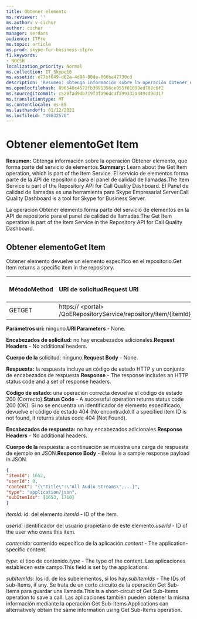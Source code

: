 ```yaml
---
title: Obtener elemento
ms.reviewer: ''
ms.author: v-cichur
author: cichur
manager: serdars
audience: ITPro
ms.topic: article
ms.prod: skype-for-business-itpro
f1.keywords:
- NOCSH
localization_priority: Normal
ms.collection: IT_Skype16
ms.assetid: e77bf649-d62a-4d94-80de-066ba47730cd
description: 'Resumen: obtenga información sobre la operación Obtener elemento, que forma parte del servicio de elementos. El servicio de elementos forma parte de la API de repositorio para el panel de calidad de llamadas. El Panel de calidad de llamadas es una herramienta para Skype Empresarial Server.'
ms.openlocfilehash: 896540c4572fb3991356ce055f01690ed702c6f2
ms.sourcegitcommit: c528fad9db719f3fa96dc3fa99332a349cd9d317
ms.translationtype: MT
ms.contentlocale: es-ES
ms.lasthandoff: 01/12/2021
ms.locfileid: "49832570"
---
```

# <a name="get-item"></a><span data-ttu-id="b6803-105">Obtener elemento</span><span class="sxs-lookup"><span data-stu-id="b6803-105">Get Item</span></span>
 
<span data-ttu-id="b6803-106">**Resumen:** Obtenga información sobre la operación Obtener elemento, que forma parte del servicio de elementos.</span><span class="sxs-lookup"><span data-stu-id="b6803-106">**Summary:** Learn about the Get Item operation, which is part of the Item Service.</span></span> <span data-ttu-id="b6803-107">El servicio de elementos forma parte de la API de repositorio para el panel de calidad de llamadas.</span><span class="sxs-lookup"><span data-stu-id="b6803-107">The Item Service is part of the Repository API for Call Quality Dashboard.</span></span> <span data-ttu-id="b6803-108">El Panel de calidad de llamadas es una herramienta para Skype Empresarial Server.</span><span class="sxs-lookup"><span data-stu-id="b6803-108">Call Quality Dashboard is a tool for Skype for Business Server.</span></span>
  
<span data-ttu-id="b6803-109">La operación Obtener elemento forma parte del servicio de elementos en la API de repositorio para el panel de calidad de llamadas.</span><span class="sxs-lookup"><span data-stu-id="b6803-109">The Get Item operation is part of the Item Service in the Repository API for Call Quality Dashboard.</span></span>
  
## <a name="get-item"></a><span data-ttu-id="b6803-110">Obtener elemento</span><span class="sxs-lookup"><span data-stu-id="b6803-110">Get Item</span></span>

<span data-ttu-id="b6803-111">Obtener elemento devuelve un elemento específico en el repositorio.</span><span class="sxs-lookup"><span data-stu-id="b6803-111">Get Item returns a specific item in the repository.</span></span>
  
|<span data-ttu-id="b6803-112">**Método**</span><span class="sxs-lookup"><span data-stu-id="b6803-112">**Method**</span></span>|<span data-ttu-id="b6803-113">**URI de solicitud**</span><span class="sxs-lookup"><span data-stu-id="b6803-113">**Request URI**</span></span>|<span data-ttu-id="b6803-114">**Versión HTTP**</span><span class="sxs-lookup"><span data-stu-id="b6803-114">**HTTP Version**</span></span>|
|:-----|:-----|:-----|
|<span data-ttu-id="b6803-115">GET</span><span class="sxs-lookup"><span data-stu-id="b6803-115">GET</span></span>  <br/> |<span data-ttu-id="b6803-116">https:// \<portal\> /QoERepositoryService/repository/item/{itemId}</span><span class="sxs-lookup"><span data-stu-id="b6803-116">https://\<portal\>/QoERepositoryService/repository/item/{itemId}</span></span>  <br/> |<span data-ttu-id="b6803-117">HTTP/1.1</span><span class="sxs-lookup"><span data-stu-id="b6803-117">HTTP/1.1</span></span>  <br/> |
   
 <span data-ttu-id="b6803-118">**Parámetros uri:** ninguno.</span><span class="sxs-lookup"><span data-stu-id="b6803-118">**URI Parameters** - None.</span></span>
  
 <span data-ttu-id="b6803-119">**Encabezados de solicitud:** no hay encabezados adicionales.</span><span class="sxs-lookup"><span data-stu-id="b6803-119">**Request Headers** - No additional headers.</span></span>
  
 <span data-ttu-id="b6803-120">**Cuerpo de la** solicitud: ninguno.</span><span class="sxs-lookup"><span data-stu-id="b6803-120">**Request Body** - None.</span></span>
  
 <span data-ttu-id="b6803-121">**Respuesta:** la respuesta incluye un código de estado HTTP y un conjunto de encabezados de respuesta.</span><span class="sxs-lookup"><span data-stu-id="b6803-121">**Response** - The response includes an HTTP status code and a set of response headers.</span></span>
  
 <span data-ttu-id="b6803-122">**Código de estado:** una operación correcta devuelve el código de estado 200 (Correcto).</span><span class="sxs-lookup"><span data-stu-id="b6803-122">**Status Code** - A successful operation returns status code 200 (OK).</span></span> <span data-ttu-id="b6803-123">Si no se encuentra un identificador de elemento especificado, devuelve el código de estado 404 (No encontrado).</span><span class="sxs-lookup"><span data-stu-id="b6803-123">If a specified item ID is not found, it returns status code 404 (Not Found).</span></span>
  
 <span data-ttu-id="b6803-124">**Encabezados de respuesta:** no hay encabezados adicionales.</span><span class="sxs-lookup"><span data-stu-id="b6803-124">**Response Headers** - No additional headers.</span></span>
  
 <span data-ttu-id="b6803-125">**Cuerpo de la** respuesta: a continuación se muestra una carga de respuesta de ejemplo en JSON.</span><span class="sxs-lookup"><span data-stu-id="b6803-125">**Response Body** - Below is a sample response payload in JSON.</span></span>
  
```json
{
"itemId": 1652,
"userId": 0,
"content": "{\"Title\":\"All Audio Streams\",...}",
"type": "application/json",
"subItemIds": [1653, 1710]
}
```

 <span data-ttu-id="b6803-126">*itemId:*  id. del elemento.</span><span class="sxs-lookup"><span data-stu-id="b6803-126">*itemId*  - ID of the item.</span></span>
  
 <span data-ttu-id="b6803-127">*userId:*  identificador del usuario propietario de este elemento.</span><span class="sxs-lookup"><span data-stu-id="b6803-127">*userId*  - ID of the user who owns this item.</span></span>
  
 <span data-ttu-id="b6803-128">*contenido:*  contenido específico de la aplicación.</span><span class="sxs-lookup"><span data-stu-id="b6803-128">*content*  - The application-specific content.</span></span>
  
 <span data-ttu-id="b6803-129">*type:*  el tipo de contenido.</span><span class="sxs-lookup"><span data-stu-id="b6803-129">*type*  - The type of the content.</span></span> <span data-ttu-id="b6803-130">Las aplicaciones establecen este campo.</span><span class="sxs-lookup"><span data-stu-id="b6803-130">This field is set by the applications.</span></span>
  
 <span data-ttu-id="b6803-131">*subItemIds:*  los id. de los subelementos, si los hay.</span><span class="sxs-lookup"><span data-stu-id="b6803-131">*subItemIds*  - The IDs of sub-Items, if any.</span></span> <span data-ttu-id="b6803-132">Se trata de un corto circuito de la operación Get Sub-Items para guardar una llamada.</span><span class="sxs-lookup"><span data-stu-id="b6803-132">This is a short-circuit of Get Sub-Items operation to save a call.</span></span> <span data-ttu-id="b6803-133">Las aplicaciones también pueden obtener la misma información mediante la operación Get Sub-Items.</span><span class="sxs-lookup"><span data-stu-id="b6803-133">Applications can alternatively obtain the same information using Get Sub-Items operation.</span></span>
  

